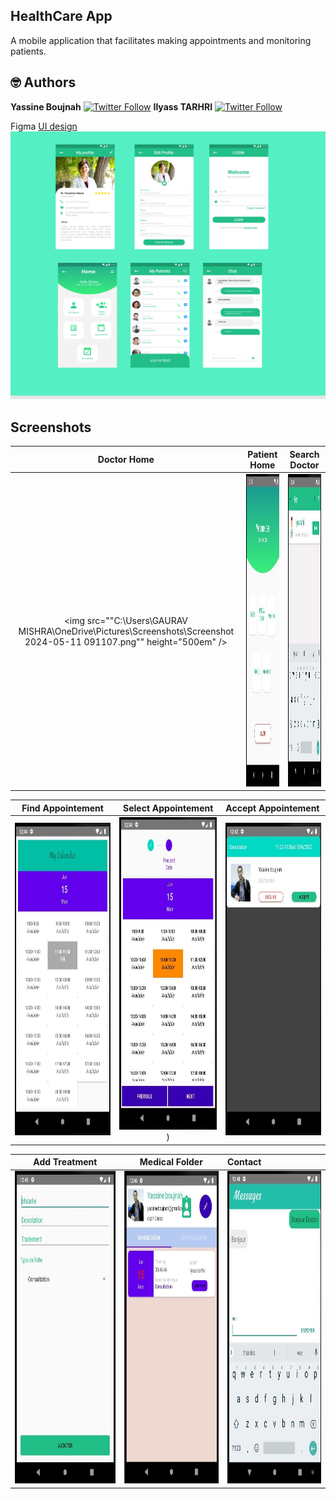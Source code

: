 ## HealthCare App
A mobile application that facilitates making appointments and monitoring patients.

## 🤓 Authors
**Yassine Boujnah** [![Twitter Follow](https://img.shields.io/twitter/follow/yassboujnah.svg?style=social)](https://twitter.com/yassboujnah)
**Ilyass TARHRI** [![Twitter Follow](https://img.shields.io/twitter/follow/ilyass_trh.svg?style=social)](https://twitter.com/ilyass_trh)


Figma [UI design](https://www.figma.com/file/GBjEUJ94SCwAIuSpIa5ELG/file?type=design&node-id=1%3A1186&mode=design&t=3TNFBPk5cKf3YOGU-1)
<img src="Screenshots/App_ui.png"/>


## Screenshots

  Doctor Home                 |    Patient Home        | Search Doctor
:-------------------------:|:-------------------------:|:-------------------------:
<img src=""C:\Users\GAURAV MISHRA\OneDrive\Pictures\Screenshots\Screenshot 2024-05-11 091107.png"" height="500em" />|<img src="Screenshots/Patient_home.jpg" height="500em" />|<img src="Screenshots/Search_doctor.jpg" height="500em" />

  Find Appointement                 |    Select Appointement        | Accept Appointement
:-------------------------:|:-------------------------:|:----------------------
<img src="Screenshots/Appointment_1.jpg" height="500em" />|<img src="Screenshots/Appointment_2.jpg" height="500em" />)|<img src="Screenshots/Appointment_3.jpg" height="500em" />

  Add Treatment                |    Medical Folder        | Contact
:-------------------------:|:-------------------------:|:----------------------
<img src="Screenshots/Medical_folder_1.jpg" height="500em" />|<img src="Screenshots/Medical_folder_2.jpg" height="500em" />|<img src="Screenshots/Medical_folder_3.jpg" height="500em" />

